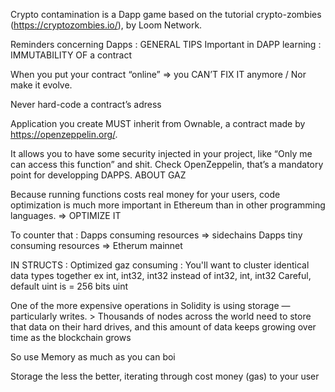 Crypto contamination is a Dapp game based on the tutorial crypto-zombies (https://cryptozombies.io/), by Loom Network.

Reminders concerning Dapps :
GENERAL TIPS
Important in DAPP learning : IMMUTABILITY OF a contract

When you put your contract “online” => you CAN’T FIX IT anymore / Nor make it evolve.

Never hard-code a contract’s adress

Application you create MUST inherit from Ownable, a contract made by https://openzeppelin.org/.

It allows you to have some security injected in your project, like “Only me can access this function” and shit. Check OpenZeppelin, that’s a mandatory point for developping DAPPS.
ABOUT GAZ

Because running functions costs real money for your users, code optimization is much more important in Ethereum than in other programming languages. => OPTIMIZE IT

To counter that : Dapps consuming resources => sidechains
               Dapps tiny consuming resources => Etherum mainnet

IN STRUCTS : Optimized gaz consuming : You'll want to cluster identical data types together ex int, int32, int32 instead of int32, int, int32
Careful, default uint is = 256 bits uint

One of the more expensive operations in Solidity is using storage — particularly writes. > Thousands of nodes across the world need to store that data on their hard drives, and this amount of data keeps growing over time as the blockchain grows

So use Memory as much as you can boi

Storage the less the better, iterating through cost money (gas) to your user
